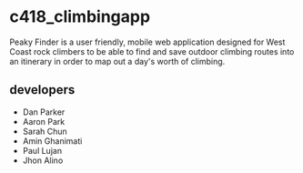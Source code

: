 # c418_climbingapp

Peaky Finder is a user friendly, mobile web application designed for West Coast rock climbers to be able to find and save outdoor climbing routes into an itinerary in order to map out a day's worth of climbing.

## developers
- Dan Parker
- Aaron Park
- Sarah Chun
- Amin Ghanimati
- Paul Lujan
- Jhon Alino
